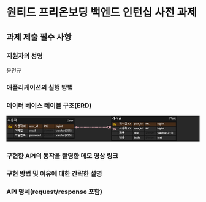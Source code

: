 # 원티드 프리온보딩 백엔드 인턴십 사전 과제

## 과제 제출 필수 사항

### 지원자의 성명

윤인규

### 애플리케이션의 실행 방법

### 데이터 베이스 테이블 구조(ERD)

![erd](wanted_erd.png)

### 구현한 API의 동작을 촬영한 데모 영상 링크


### 구현 방법 및 이유에 대한 간략한 설명

### API 명세(request/response 포함)